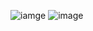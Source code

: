 ![iamge](https://wakatime.com/share/@We1337/ce482372-8d8b-4c9a-92f4-df06e73b5101.svg)
![image](https://github.com/We1337/We1337/assets/128417175/5320bfab-cbb7-4863-8fd9-c5da49576113)
